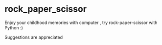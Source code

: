 # rock_paper_scissor
Enjoy your childhood memories with computer , try rock-paper-scissor with Python :)

Suggestions are appreciated
